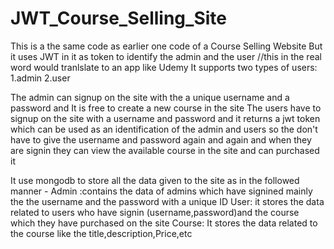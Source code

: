 # JWT_Course_Selling_Site
This is a the same code as earlier one code of a Course Selling Website But it uses JWT in it as token  to identify the admin and the user //this in the real word would tranlslate to an app like Udemy 
It supports two types of users: 1.admin 2.user

The admin can signup on the site with the a unique username and a password and It is free to create a new course in the site The users have to signup on the site with a username and password and it returns a jwt token which can be used as an identification of the admin and users so the don't have to give the username and password again and again and when they are signin they can view the available course in the site and can purchased it

It use mongodb to store all the data given to the site as in the followed manner - Admin :contains the data of admins which have signined mainly the the username and the password with a unique ID
User: it stores the data related to users who have signin (username,password)and the course which they have purchased on the site Course: It stores the data related to the course like the title,description,Price,etc
